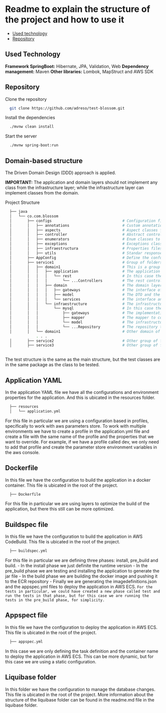 # Readme to explain the structure of the project and how to use it


* [Used technology](#tech)
* [Repository](#repo)


<a name="tech"></a>
## Used Technology

**Framework SpringBoot:** Hibernate, JPA, Validation, Web
**Dependency management:** Maven
**Other libraries:** Lombok, MapStruct and AWS SDK

<a name="repo"></a>
## Repository
Clone the repository
```bash
  git clone https://github.com/adreso/test-blossom.git
```
Install the dependencies
```bash
  ./mvnw clean install
```
Start the server
```bash
  ./mvnw spring-boot:run
```

## Domain-based structure

The Driven Domain Design (DDD) approach is applied.

**IMPORTANT:** The application and domain layers should not implement any class from the infrastructure layer; while the infrastructure layer can implement classes from the domain.

Project Structure
```bash
  ├── java
  │   └── co.com.blossom
  │       ├── configs                                # Configuration files for the application
  │       │   ├── annotations                        # Custom annotations especially for the exception handling
  │       │   ├── aspects                            # Aspect classes for the application to handle the exception
  │       │   ├── controller                         # Abstract controller class to standardize the responses
  │       │   ├── enumerators                        # Enum classes to cross the application
  │       │   ├── exceptions                         # Exceptions classes to capture the error through the aspects in the different part of the application (Infrastructure, Application, Domain)       
  │       │   ├── infraestructura                    # Properties files for the application
  │       │   ├── utils                              # Standar response, custom slice to paginate, error codes and environment properties
  │       ├── AppConfig                              # Define the confugurations that affect the entire application
  │       ├── service1                               # Group of folders containing the all the domains of the application
  │       │   ├── domain1                            # This is a group of folders that contains the structure of the domain
  │       │   │   ├── application                    # The application layer of the domain
  │       │   │   │   └── rest                       # In this case the application layer is a rest controller
  │       │   │   │       └── ...Controllers         # The rest controller class. Ex. TemplateController.java
  │       │   │   ├── domain                         # The domain layer of the domain
  │       │   │   │   ├── gateways                   # The interface of the domain to communicate with the infrastructure
  │       │   │   │   ├── model                      # The DTO and the projection of the domain
  │       │   │   │   └── services                   # The interface and implementation of the domain to communicate with the application
  │       │   │   └── infraestructure                # The infrastructure layer
  │       │   │       └── mysql                      # In this case the infrastructure layer is a mysql database
  │       │   │           ├── gateways               # The implementation of the domain to communicate with the infrastructure
  │       │   │           ├── mapper                 # The mapper to convert the DTO to the entity and vice versa
  │       │   │           └── model                  # The infrastructure entity to communicate with the database
  │       │   │           └── ...Repository          # The repository to communicate with the database
  │       │   └── domain1                            # Other domain of the application
              . . .
  │       ├── service2                               # Other group of folders containing the all the domains of the application
  │       ├── service3                               # Other group of folders containing the all the domains of the application
  
```
The test structure is the same as the main structure, but the test classes are in the same package as the class to be tested.

## Application YAML
In the application YAML file we have all the configurations and environment properties for the application. And this is ubicated in the resources folder.

```bash
  ├── resources
  │   └── application.yml
```
For this file in particular we are using a configuration based in profiles, specifically to work with aws parameters store. To work with multiple environments we have to create a profile in the application.yml file and create a file with the same name of the profile and the properties that we want to override. For example, if we have a profile called dev, we only need to add that profile and create the parameter store environment variables in the aws console.

## Dockerfile
In this file we have the configuration to build the application in a docker container. This file is ubicated in the root of the project.
```bash
  ├── Dockerfile
```
For this file in particular we are using layers to optimize the build of the application, but there this still can be more optimized.

## Buildspec file
In this file we have the configuration to build the application in AWS CodeBuild. This file is ubicated in the root of the project.

```bash
  ├── buildspec.yml
```
For this file in particular we are defining three phases: install, pre_build and build. 
    - In the install phase we just definite the runtime version
    - In the pre_build phase we are testing and installing the application to generate the jar file
    - In the build phase we are building the docker image and pushing it to the ECR repository
    - Finally we are generating the imagedefinitions.json and the appspec.yml files to deploy the application in AWS ECS.
``
For the tests in particular, we could have created a new phase called test and run the tests in that phase, but for this case we are running the tests in the pre_build phase, for simplicity.
``

## Appspect file
In this file we have the configuration to deploy the application in AWS ECS. This file is ubicated in the root of the project.

```bash
  ├── appspec.yml
```
In this case we are only defining the task definition and the container name to deploy the application in AWS ECS. This can be more dynamic, but for this case we are using a static configuration.

## Liquibase folder
In this folder we have the configuration to manage the database changes. This file is ubicated in the root of the project. More information about the structure of the liquibase folder can be found in the readme.md file in the liquibase folder.
